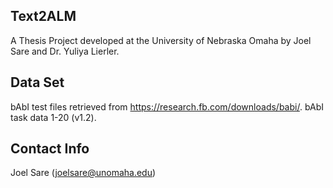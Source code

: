 ## Text2ALM

A Thesis Project developed at the University of Nebraska Omaha by Joel Sare and Dr. Yuliya Lierler.

## Data Set

bAbI test files retrieved from https://research.fb.com/downloads/babi/.
bAbI task data 1-20 (v1.2).

## Contact Info

Joel Sare (joelsare@unomaha.edu)
